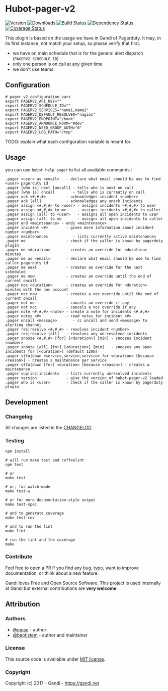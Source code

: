 Hubot-pager-v2
==================

[![Version](https://img.shields.io/npm/v/hubot-pager-v2.svg)](https://www.npmjs.com/package/hubot-pager-v2)
[![Downloads](https://img.shields.io/npm/dt/hubot-pager-v2.svg)](https://www.npmjs.com/package/hubot-pager-v2)
[![Build Status](https://img.shields.io/travis/Gandi/hubot-pager-v2.svg)](https://travis-ci.org/Gandi/hubot-pager-v2)
[![Dependency Status](https://gemnasium.com/Gandi/hubot-pager-v2.svg)](https://gemnasium.com/Gandi/hubot-pager-v2)
[![Coverage Status](http://img.shields.io/codeclimate/coverage/github/Gandi/hubot-pager-v2.svg)](https://codeclimate.com/github/Gandi/hubot-pager-v2/coverage)

This plugin is based on the usage we have in Gandi of Pagerduty. It may, in its first instance, not match your setup, so please verify that first.

- we have on main schedule that is for the general alert dispatch (`PAGERV2_SCHEDULE_ID`)
- only one person is on call at any given time
- we don't use teams

Configuration
---------------

    # pager v2 configuration vars
    export PAGERV2_API_KEY=""
    export PAGERV2_SCHEDULE_ID=""
    export PAGERV2_SERVICES="name1,name2"
    export PAGERV2_DEFAULT_RESOLVER="nagios"
    export PAGERV2_ENDPOINT="/hook"
    export PAGERV2_ANNOUNCE_ROOM="#dev"
    export PAGERV2_NEED_GROUP_AUTH="0"
    export PAGERV2_LOG_PATH="/tmp"

TODO: explain what each configuration variable is meant for.

Usage
--------

you can use `hubot help pager` to list all available commands :

    .pager <user> as <email>   - declare what email should be use to find <user> pagerduty id
    .pager [who is] next [oncall] - tells who is next on call
    .pager [who is] oncall        - tells who is currently on call
    .pager ack <#,#,#>         - acknowledges incident <number>
    .pager ack [all]           - acknowledges any unack incidents
    .pager assign <#,#,#> to <user> - assigns incidents <#,#,#> to user
    .pager assign <#,#,#> to me     - assigns incidents <#,#,#> to caller
    .pager assign [all] to <user>   - assigns all open incidents to user
    .pager assign [all] to me       - assigns all open incidents to caller
    .pager end <maintenance> - ends <maintenance>
    .pager incident <#>        - gives more information about incident number <number>
    .pager maintenances           - lists currently active maintenances
    .pager me                  - check if the caller is known by pagerduty plugin
    .pager me <duration>       - creates an override for <duration> minutes
    .pager me as <email>       - declare what email should be use to find caller pagerduty id
    .pager me next             - creates an override for the next scheduled
    .pager me now              - creates an override until the end of current oncall
    .pager noc <duration>      - creates an override for <duration> minutes with the noc account
    .pager noc now             - creates a noc override until the end of current oncall
    .pager not me              - cancels an override if any
    .pager not noc             - cancels a noc override if any
    .pager note <#,#,#> <note> - create a note for incidents <#,#,#>
    .pager notes <#>           - read notes for incident <#>
    .pager oncall <message>       - cc oncall and send <message> to alerting channel
    .pager res|resolve <#,#,#> - resolves incident <number>
    .pager res|resolve [all]   - resolves any un-resolved incidents
    .pager snooze <#,#,#> [for] [<duration>] [min] - snoozes incident <number>
    .pager snooze [all] [for] [<duration>] [min]   - snoozes any open incidents for [<duration>] (default 120m)
    .pager stfu|down <service,service,service> for <duration> [because <reason>] - creates a maintenance per service
    .pager stfu|down [for] <duration> [because <reason>] - creates a maintenance
    .pager sup|inc|incidents   - lists currently unresolved incidents
    .pager version             - give the version of hubot-pager-v2 loaded
    .pager who is <user>       - check if the caller is known by pagerduty plugin 

Development
--------------

### Changelog

All changes are listed in the [CHANGELOG](CHANGELOG.md)

### Testing

    npm install

    # will run make test and coffeelint
    npm test 
    
    # or
    make test
    
    # or, for watch-mode
    make test-w

    # or for more documentation-style output
    make test-spec

    # and to generate coverage
    make test-cov

    # and to run the lint
    make lint

    # run the lint and the coverage
    make


### Contribute

Feel free to open a PR if you find any bug, typo, want to improve documentation, or think about a new feature. 

Gandi loves Free and Open Source Software. This project is used internally at Gandi but external contributions are **very welcome**. 

Attribution
-----------

### Authors

- [@mose](https://github.com/mose) - author
- [@baptistem](https://github.com/baptistem) - author and maintainer

### License

This source code is available under [MIT license](LICENSE).

### Copyright

Copyright (c) 2017 - Gandi - https://gandi.net
